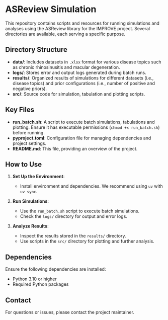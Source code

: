 # ASReview Simulation

This repository contains scripts and resources for running simulations and analyses using the ASReview library for the IMPROVE project. Several directories are available, each serving a specific purpose.

## Directory Structure
- **data/**: Includes datasets in `.xlsx` format for various disease topics such as chronic rhinosinusitis and macular degeneration.
- **logs/**: Stores error and output logs generated during batch runs.
- **results/**: Organized results of simulations for different datasets (i.e., disease topics) and prior configurations (i.e., number of positive and negative priors).
- **src/**: Source code for simulation, tabulation and plotting scripts.

## Key Files
- **run_batch.sh**: A script to execute batch simulations, tabulations and plotting. Ensure it has executable permissions (`chmod +x run_batch.sh`) before running.
- **pyproject.toml**: Configuration file for managing dependencies and project settings.
- **README.md**: This file, providing an overview of the project.

## How to Use
1. **Set Up the Environment**:
   - Install environment and dependencies. We recommend using `uv` with `uv sync`. 

2. **Run Simulations**:
   - Use the `run_batch.sh` script to execute batch simulations.
   - Check the `logs/` directory for output and error logs.

3. **Analyze Results**:
   - Inspect the results stored in the `results/` directory.
   - Use scripts in the `src/` directory for plotting and further analysis.

## Dependencies
Ensure the following dependencies are installed:
- Python 3.10 or higher
- Required Python packages

## Contact
For questions or issues, please contact the project maintainer.